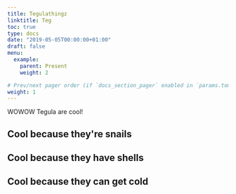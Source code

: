 ```yaml
---
title: Tegulathingz
linktitle: Teg
toc: true
type: docs
date: "2019-05-05T00:00:00+01:00"
draft: false
menu:
  example:
    parent: Present
    weight: 2

# Prev/next pager order (if `docs_section_pager` enabled in `params.toml`)
weight: 1
---
```


WOWOW Tegula are cool!

## Cool because they're snails

## Cool because they have shells

## Cool because they can get cold